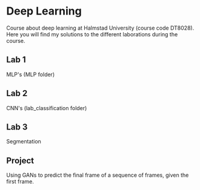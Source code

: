 # Deep Learning
Course about deep learning at Halmstad University (course code DT8028). 
Here you will find my solutions to the different laborations during the course.

## Lab 1

MLP's (MLP folder)

## Lab 2
CNN's (lab_classification folder)

## Lab 3
Segmentation

## Project
Using GANs to predict the final frame of a sequence of frames, given the first frame.
